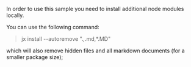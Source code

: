 
In order to use this sample you need to install additional node modules locally.

You can use the following command:

> jx install --autoremove ".*,*.md,*.MD"

which will also remove hidden files and all markdown documents (for a smaller package size);